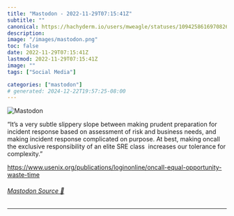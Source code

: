 ```yaml
---
title: "Mastodon - 2022-11-29T07:15:41Z"
subtitle: ""
canonical: https://hachyderm.io/users/mweagle/statuses/109425861697082662
description:
image: "/images/mastodon.png"
toc: false
date: 2022-11-29T07:15:41Z
lastmod: 2022-11-29T07:15:41Z
image: ""
tags: ["Social Media"]

categories: ["mastodon"]
# generated: 2024-12-22T19:57:25-08:00
---
```

![Mastodon](/images/mastodon.png)

<p>“It’s a very subtle slippery slope between making prudent preparation for incident response based on assessment of risk and business needs, and making incident response complicated on purpose. At best, making oncall the exclusive responsibility of an elite SRE class  increases our tolerance for complexity.”</p><p><a href="https://www.usenix.org/publications/loginonline/oncall-equal-opportunity-waste-time" target="_blank" rel="nofollow noopener noreferrer" translate="no"><span class="invisible">https://www.</span><span class="ellipsis">usenix.org/publications/logino</span><span class="invisible">nline/oncall-equal-opportunity-waste-time</span></a></p>


###### [Mastodon Source 🐘](https://hachyderm.io/@mweagle/109425861697082662)

___
